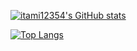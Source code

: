 [![itami12354's GitHub stats](https://github-readme-stats.vercel.app/api?username=itm154&show_icons=true&count_private=true&bg_color=1e1e2e&text_color=cdd6f4&icon_color=f38ba8&title_color=f5c2e7)](https://github.com/anuraghazra/github-readme-stats)

[![Top Langs](https://github-readme-stats.vercel.app/api/top-langs/?username=itm154&hide=css,less&layout=donut&count_private=true&bg_color=1e1e2e&text_color=cdd6f4&icon_color=f38ba8&title_color=f5c2e7)](https://github.com/anuraghazra/github-readme-stats)
